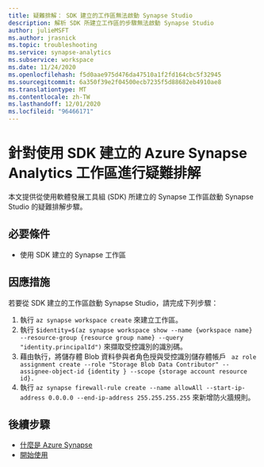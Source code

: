 ```yaml
---
title: 疑難排解： SDK 建立的工作區無法啟動 Synapse Studio
description: 解析 SDK 所建立工作區的步驟無法啟動 Synapse Studio
author: julieMSFT
ms.author: jrasnick
ms.topic: troubleshooting
ms.service: synapse-analytics
ms.subservice: workspace
ms.date: 11/24/2020
ms.openlocfilehash: f5d0aae975d476da47510a1f2fd164cbc5f32945
ms.sourcegitcommit: 6a350f39e2f04500ecb7235f5d88682eb4910ae8
ms.translationtype: MT
ms.contentlocale: zh-TW
ms.lasthandoff: 12/01/2020
ms.locfileid: "96466171"
---
```

# <a name="troubleshoot-azure-synapse-analytics-workspaces-created-using-sdk"></a>針對使用 SDK 建立的 Azure Synapse Analytics 工作區進行疑難排解

本文提供從使用軟體發展工具組 (SDK) 所建立的 Synapse 工作區啟動 Synapse Studio 的疑難排解步驟。


## <a name="prerequisites"></a>必要條件

- 使用 SDK 建立的 Synapse 工作區

## <a name="workaround"></a>因應措施

若要從 SDK 建立的工作區啟動 Synapse Studio，請完成下列步驟： 
  1.    執行 `az synapse workspace create` 來建立工作區。
  2.    執行 `$identity=$(az synapse workspace show --name {workspace name}  --resource-group {resource group name} --query "identity.principalId")` 來擷取受控識別的識別碼。
  3.    藉由執行，將儲存體 Blob 資料參與者角色授與受控識別儲存體帳戶 ` az role assignment create --role "Storage Blob Data Contributor" --assignee-object-id {identity } --scope {storage account resource id}.`
  4.    執行 ` az synapse firewall-rule create --name allowAll --start-ip-address 0.0.0.0 --end-ip-address 255.255.255.255 ` 來新增防火牆規則。

## <a name="next-steps"></a>後續步驟

* [什麼是 Azure Synapse](../overview-what-is.md)
* [開始使用](../get-started.md)
